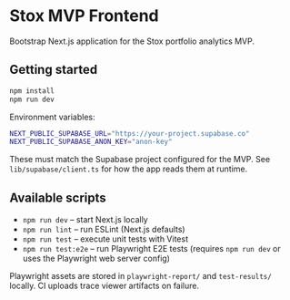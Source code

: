 # Stox MVP Frontend

Bootstrap Next.js application for the Stox portfolio analytics MVP.

## Getting started

```bash
npm install
npm run dev
```

Environment variables:

```bash
NEXT_PUBLIC_SUPABASE_URL="https://your-project.supabase.co"
NEXT_PUBLIC_SUPABASE_ANON_KEY="anon-key"
```

These must match the Supabase project configured for the MVP. See `lib/supabase/client.ts` for how the app reads them at runtime.

## Available scripts

- `npm run dev` – start Next.js locally
- `npm run lint` – run ESLint (Next.js defaults)
- `npm run test` – execute unit tests with Vitest
- `npm run test:e2e` – run Playwright E2E tests (requires `npm run dev` or uses the Playwright web server config)

Playwright assets are stored in `playwright-report/` and `test-results/` locally. CI uploads trace viewer artifacts on failure.
